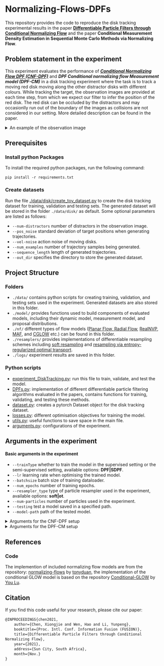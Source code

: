 # Normalizing-Flows-DPFs

This repository provides the code to reproduce the disk tracking experimental results in the paper **[Differentiable Particle Filters through Conditional Normalizing Flow](https://arxiv.org/abs/2107.00488)** and the paper **Conditional Measurement Density Estimation in Sequential Monte Carlo Methods via Normalizing Flow**.

## Problem statement in the experiment

This experiment evaluates the performance of ***[Conditional Normalizing Flow DPF (CNF-DPF)](https://arxiv.org/abs/2107.00488)*** and ***DPF Conditional normalizing flow Measurement model (DPF-CM)*** in a disk tracking experiment where the task is to track a moving red disk moving along the other distractor disks with different colours. While tracking the target, the observation images are provided at each time step, from which we expect our filter to infer the position of the red disk. The red disk can be occluded by the distractors and may occasionlly run out of the boundary of the images as collisions are not considered in our setting. More detailed description can be found in the paper.
<details>
<summary>An example of the observation image</summary>
    
<img src="https://github.com/xiongjiechen/Normalizing-Flows-DPFs/blob/main/Figure/Disk.PNG" width="300" />
   
</details>

## Prerequisites

### Install python Packages 

To install the required python packages, run the following command:

```
pip install -r requirements.txt
```

### Create datasets

Run the file [./data/disk/create_toy_dataset.py](https://github.com/xiongjiechen/Normalizing-Flows-DPFs/blob/main/data/disk/create_toy_dataset.py) to create the disk tracking dataset for training, validation and testing sets. The generated dataset will be stored in the folder ```./data/disk/``` as default. Some optional parameters are listed as follows:
- ```--num-distractors``` number of distractors in the observation image. 
- ```--pos_noise``` standard deviation of target positions when generating trajectories.
- ```--vel-noise``` action noise of moving disks.
- ```--num_examples``` number of trajectory samples being generated. 
- ```--sequence_length``` length of generated trajectories.
- ```--out_dir``` specifies the directory to store the generated dataset.

## Project Structure

### Folders

- ```./data/``` contains python scripts for creating training, validation, and testing sets used in the experiment. Generated datasets are also stored in this folder.
- ```./model/``` provides functions used to build components of evaluated models, including their dynamic model, measurement model, and proposal distributions.
- ```./nf/``` different types of flow models ([Planar Flow, Radial Flow](https://arxiv.org/abs/1505.05770), [RealNVP](https://arxiv.org/abs/1605.08803), [MAF](https://arxiv.org/abs/1705.07057), and [CGLOW](https://ojs.aaai.org/index.php/AAAI/article/view/5940) etc.) can be found in this folder.
- ```./resamplers/``` provides implementations of differentiable resampling schemes including [soft resampling](https://arxiv.org/abs/1805.08975) and [resampling via entropy-regularized optimal transport](http://proceedings.mlr.press/v139/corenflos21a/corenflos21a.pdf).
- ```./logs/``` experiment results are saved in this folder.

### Python scripts

- [experiment_DiskTracking.py](https://github.com/xiongjiechen/Normalizing-Flows-DPFs/blob/main/experiment_DiskTracking.py): run this file to train, validate, and test the model.
- [DPFs.py](https://github.com/xiongjiechen/Normalizing-Flows-DPFs/blob/main/DPFs.py): implementation of different differentiable particle filtering algorithms evaluated in the papers, contains functions for training, validating, and testing these methods.
- [dataset.py](https://github.com/xiongjiechen/Normalizing-Flows-DPFs/blob/main/dataset.py): creates a pytorch Dataset object for the disk tracking dataset.
- [losses.py](https://github.com/xiongjiechen/Normalizing-Flows-DPFs/blob/main/losses.py): different optimisation objectives for training the model.
- [utils.py](https://github.com/xiongjiechen/Normalizing-Flows-DPFs/blob/main/utils.py): useful functions to save space in the main file.
- [arguments.py](https://github.com/xiongjiechen/Normalizing-Flows-DPFs/blob/main/arguments.py): configurations of the experiment.


## Arguments in the experiment
#### Basic arguments in the experiment
    
- ```--trainType``` whether to train the model in the supervised setting or the semi-supervised setting, available options: **DPF|SDPF**.
- ```--lr``` learning rate when optimising the trained model.
- ```--batchsize``` batch size of training dataloader.
- ```--num_epochs``` number of training epochs.
- ```--resampler_type``` type of particle resampler used in the experiment, available options: **soft|ot**.
- ```--num-particles``` number of particles used in the experiment.
- ```--testing``` test a model saved in a specified path.
- ```--model-path``` path of the tested model.
    

<details>
<summary>Arguments for the CNF-DPF setup</summary>
<br/>

The CNF-DPF is proposed in the paper **[Differentiable Particle Filters through Conditional Normalizing Flow](https://arxiv.org/abs/2107.00488)**, it adopts (conditional) normalizing flows to construct flexible dynamic models (proposal distributions). Particularly, (conditional) Real-NVP is applied in the CNF-DPF.
    
To evaluate the performance of the CNF-DPF, run the following command:

```
python experiment_DiskTracking.py --NF-dyn --NF-cond 
```

Related arguments:
    
- ```--NF-dyn``` set as **True** to enhance the dynamic model with normalizing flows, default as **False**.
- ```--NF-cond``` set as **True** to propose particles using conditional normalizing flows, default as **False**.

</details>

<details>
<summary>Arguments for the DPF-CM setup</summary>
<br/>

The DPF-CM is proposed in the paper **Conditional Measurement Density Estimation in Sequential Monte Carlo Methods via Normalizing Flow**, where conditional normalizing flows are employed to estimate the likelihood of observations given states. 
    
To reproduce the epxeriment results of the DPF-CM reported in the paper, run the following command:

```
python experiment_DiskTracking.py --measurement CRNVP
```
    
#### Available measurement models
    
- ```--measurement``` select the measurement model for the evaluated methods, available options: **| cos | gaussian | NN | CGLOW | CRNVP |**
    <br/>
    
    -  For measurement models built with conditional normalizing flows, both conditional Real-NVP **(CRNVP)** and conditional-GLOW **(CGLOW)** are available options in this project, but only the performance of conditional Real-NVP is reported in the paper since conditional GLOW was found to produce slightly higher prediction error (RMSE) than conditional Real-NVP, we are now analysing intermediate results to find out the reason for this.     
    - The option **| cos |** refers to the measurement model proposed in the paper **[End-to-End Semi-supervised Learning for Differentiable Particle Filters](https://ieeexplore.ieee.org/abstract/document/9561889)**, where the likelihood of observation given states is estimated by the cosine similarity between the observation feature and the state feature. 
    - The option **| gaussian |** is the measurement model used in the robot localization experiment in the paper **[Differentiable particle filtering via entropy-regularized optimal transport](http://proceedings.mlr.press/v139/corenflos21a.html)**. This measurement model estimates the likelihood by computing the Gaussian density of observation feature conditioned on the state feature.    
    - The option **| NN |** denotes the measurement model proposed in the paper **[Particle Filter Networks with Application to Visual Localization
](https://arxiv.org/abs/1805.08975)**, it considers the observation likelihoods as the outputs of a neural network , whose input is the concatenation of feature maps of observations and states.

Code for the above measurement models can be found in the python script ```./model/models.py```
    
</details>

## References 
### Code
The implemention of included normalizing flow models are from the repository: [normalizing-flows](https://github.com/tonyduan/normalizing-flows) by [tonyduan](https://github.com/tonyduan), the implementation of the conditional GLOW model is based on the repository [Conditional-GLOW](https://github.com/yolu1055/conditional-glow) by [You Lu](https://github.com/yolu1055).

## Citation
If you find this code useful for your research, please cite our paper:
```
@INPROCEEDINGS{chen2021,
    author={Chen, Xiongjie and Wen, Hao and Li, Yunpeng},
    booktitle={Proc. Intl. Conf. Information Fusion (FUSION)},
    title={Differentiable Particle Filters through Conditional Normalizing Flow},
    year={2021},
    address={Sun City, South Africa},
    month={Nov.}
}
```

